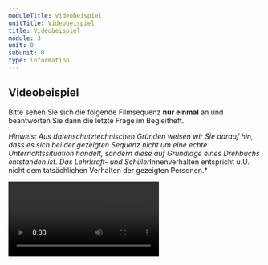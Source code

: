 ```yaml
---
moduleTitle: Videobeispiel
unitTitle: Videobeispiel
title: Videobeispiel
module: 3
unit: 0
subunit: 0
type: information
---
```


## Videobeispiel

Bitte sehen Sie sich die folgende Filmsequenz **nur einmal** an und beantworten Sie dann die letzte Frage im Begleitheft. 

*Hinweis: Aus datenschutztechnischen Gründen weisen wir Sie darauf hin, dass es sich bei der gezeigten Sequenz nicht um eine echte Unterrichtssituation handelt, sondern diese auf Grundlage eines Drehbuchs entstanden ist. Das Lehrkraft- und Schüler*Innenverhalten entspricht u.U. nicht dem tatsächlichen Verhalten der gezeigten Personen.*

<video name="/videos/v6_verstaerker_rebuild.mp4"></video>